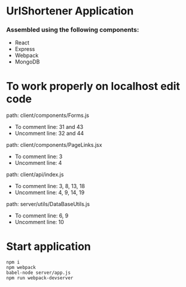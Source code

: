 # UrlShortener Application

### Assembled using the following components:

- React
- Express
- Webpack
- MongoDB

# To work properly on localhost edit code
path: client/components/Forms.js

- To comment line: 31 and 43
- Uncomment line: 32 and 44

path: client/components/PageLinks.jsx

- To comment line: 3
- Uncomment line: 4

path: client/api/index.js

- To comment line: 3, 8, 13, 18
- Uncomment line: 4, 9, 14, 19

path: server/utils/DataBaseUtils.js

- To comment line: 6, 9
- Uncomment line: 10

# Start application
```
npm i
npm webpack
babel-node server/app.js
npm run webpack-devserver
```